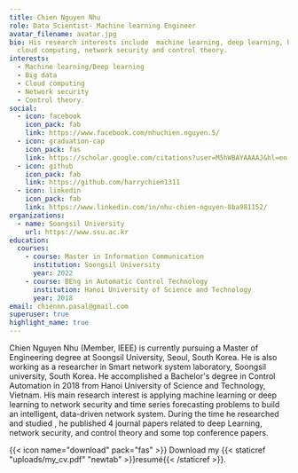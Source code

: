 ```yaml
---
title: Chien Nguyen Nhu
role: Data Scientist- Machine learning Engineer
avatar_filename: avatar.jpg
bio: His research interests include  machine learning, deep learning, big data,
  cloud computing, network security and control theory.
interests:
  - Machine learning/Deep learning
  - Big data
  - Cloud computing
  - Network security
  - Control theory.
social:
  - icon: facebook
    icon_pack: fab
    link: https://www.facebook.com/nhuchien.nguyen.5/
  - icon: graduation-cap
    icon_pack: fas
    link: https://scholar.google.com/citations?user=M5hWBAYAAAAJ&hl=en
  - icon: github
    icon_pack: fab
    link: https://github.com/harrychien1311
  - icon: linkedin
    icon_pack: fab
    link: https://www.linkedin.com/in/nhu-chien-nguyen-8ba981152/
organizations:
  - name: Soongsil University
    url: https://www.ssu.ac.kr
education:
  courses:
    - course: Master in Information Communication
      institution: Soongsil University
      year: 2022
    - course: BEng in Automatic Control Technology
      institution: Hanoi University of Science and Technology
      year: 2018
email: chiennn.pasal@gmail.com
superuser: true
highlight_name: true
---
```

Chien Nguyen Nhu (Member, IEEE) is currently pursuing a Master of Engineering degree  at Soongsil University, Seoul, South Korea. He is also working as a researcher in Smart network system laboratory, Soongsil university, South Korea. He accomplished a Bachelor's degree in Control Automation in 2018 from Hanoi University of Science and Technology, Vietnam. His main research interest is applying machine learning or deep learning to network security and time series forecasting problems to build an intelligent, data-driven network system. During the time he researched and studied , he published 4 journal papers related to deep Learning, network security, and control theory and some top conference papers.

{{< icon name="download" pack="fas" >}} Download my {{< staticref "uploads/my_cv.pdf" "newtab" >}}resumé{{< /staticref >}}.